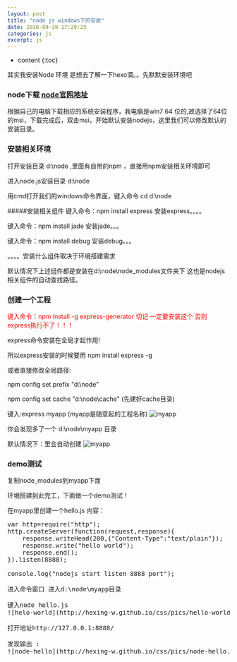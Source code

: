 ```yaml
---
layout: post
title: "node js windows下的安装"
date: 2016-09-19 17:29:23
categories: js
excerpt: js
---
```


* content
{:toc}

其实我安装Node 环境 是想去了解一下hexo滴。。先默默安装环境吧

### node下载 [node官网地址](http://nodejs.org/)

根据自己的电脑下载相应的系统安装程序，我电脑是win7 64 位的,故选择了64位的msi，下载完成后，双击msi，开始默认安装nodejs，这里我们可以修改默认的安装目录。
  

### 安装相关环境

打开安装目录 d:\node ,里面有自带的npm ，直接用npm安装相关环境即可

进入node.js安装目录 d:\node

用cmd打开我们的windows命令界面，键入命令 cd d:\node

#####安装相关组件
键入命令：npm install express 安装express。。。。

键入命令：npm install jade 安装jade。。。

键入命令：npm install debug 安装debug。。。


。。。。安装什么组件取决于环境搭建需求

默认情况下上述组件都是安装在d:\node\node_modules文件夹下 这也是nodejs相关组件的自动查找路径。


### 创建一个工程

<font color="red">键入命令：npm install -g express-generator 切记 一定要安装这个 否则express执行不了！！！</font>

express命令安装在全局才起作用!

所以express安装的时候要用 npm install express -g

或者直接修改全局路径:

npm config set prefix "d:\node"

npm config set cache "d:\node\cache" (先建好cache目录)

键入:express myapp (myapp是随意起的工程名称)
![myapp](http://hexing-w.github.io/css/pics/project.png)


你会发现多了一个 d:\node\myapp 目录

默认情况下：里会自动创建
![myapp](http://hexing-w.github.io/css/pics/create-proj.png)

### demo测试
 复制node_modules到myapp下面

环境搭建到此完工，下面做一个demo测试！

在myapp里创建一个hello.js 内容：
<pre>
var http=require("http");
http.createServer(function(request,response){
	response.writeHead(200,{"Content-Type":"text/plain"});
	response.write("hello world");
	response.end();
}).listen(8888);

console.log("nodejs start listen 8888 port");

进入命令窗口 进入d:\node\myapp目录

键入node hello.js
![helo-world](http://hexing-w.github.io/css/pics/hello-world.png)

打开地址http://127.0.0.1:8888/

发现输出 :
![node-hello](http://hexing-w.github.io/css/pics/node-hello.png)
